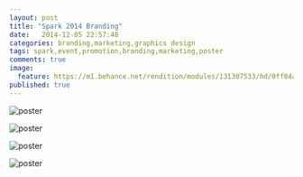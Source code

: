 ```yaml
---
layout: post
title: "Spark 2014 Branding"
date:   2014-12-05 22:57:48
categories: branding,marketing,graphics design
tags: spark,event,promotion,branding,marketing,poster
comments: true
image:
  feature: https://m1.behance.net/rendition/modules/131307533/hd/0ff84a51cb17dcef9e8da42cb1780039.jpg
published: true
---
```


![poster](https://m1.behance.net/rendition/modules/131307533/hd/0ff84a51cb17dcef9e8da42cb1780039.jpg)

![poster](https://m1.behance.net/rendition/modules/131307531/hd/22f2c665a7cce59f074cf3a24d2ab040.jpg)

![poster](https://m1.behance.net/rendition/modules/131307535/hd/c1f8fde6d5978878c7a18376dc408f04.jpg)

![poster](https://m1.behance.net/rendition/modules/131307537/hd/65afb39604bf042a7cac9cf5e69a2858.jpg)
